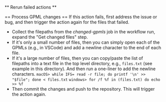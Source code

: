 ** Rerun failed actions **

== Process GPML changes ==
If this action fails, first address the issue or bug, and then trigger the action again for the files that failed. 

* Collect the filepaths from the *changed-gpmls* job in the workflow run, expand the "Get changed files" step.
* If it's only a small number of files, then you can simply open each of the GPMLs (e.g., in VSCode) and add a newline character to the end of each file.
* If it's a large number of files, then you can copy/paste the list of filepaths into a text file in the top level directory, e.g., `files.txt` (see example in this directory). And then run a one-liner to add the newline characters.
    ```macOS> while IFS= read -r file; do printf '\n' >> "$file"; done < files.txt```
    ```windows> for /f %f in (files.txt) do echo >> %f```
* Then commit the changes and push to the repository. This will trigger the action again.
